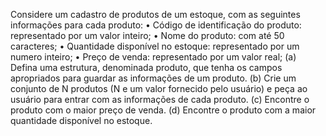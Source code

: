 Considere um cadastro de produtos de um estoque, com as seguintes informações para cada produto:
• Código de identificação do produto: representado por um valor inteiro;
• Nome do produto: com até 50 caracteres;
• Quantidade disponível no estoque: representado por um numero inteiro;
• Preço de venda: representado por um valor real;
(a) Defina uma estrutura, denominada produto, que tenha os campos apropriados para
guardar as informações de um produto.
(b) Crie um conjunto de N produtos (N e um valor fornecido pelo usuário) e peça ao
usuário para entrar com as informações de cada produto.
(c) Encontre o produto com o maior preço de venda.
(d) Encontre o produto com a maior quantidade disponível no estoque.